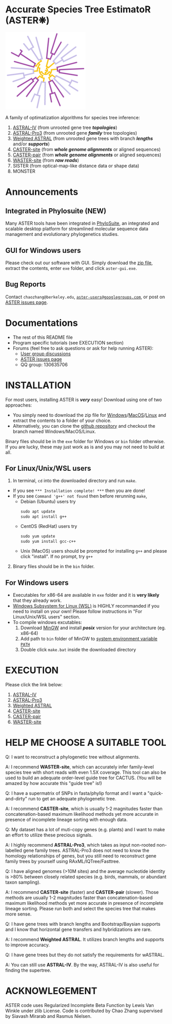 # Accurate Species Tree EstimatoR (ASTER❋)

[<img src="misc/ASTER.png" width="250"/>](misc/ASTER.png)

A family of optimatization algorithms for species tree inference:
1. [ASTRAL-IV](tutorial/astral4.md) (from unrooted gene tree ***topologies***)
2. [ASTRAL-Pro3](tutorial/astral-pro3.md) (from unrooted gene ***family*** tree topologies)
3. [Weighted ASTRAL](tutorial/wastral.md) (from unrooted gene trees with branch ***lengths*** and/or ***supports***)
4. [CASTER-site](tutorial/caster-site.md) (from ***whole genome alignments*** or aligned sequences)
5. [CASTER-pair](tutorial/caster-site.md) (from ***whole genome alignments*** or aligned sequences)
6. [WASTER-site](tutorial/waster-site.md) (from ***raw reads***)
7. SISTER (from optical-map-like distance data or shape data)
8. MONSTER

# Announcements

## Integrated in Phylosuite (NEW)

Many ASTER tools have been integrated in [PhyloSuite](http://phylosuite.jushengwu.com/), an integrated and scalable desktop platform for streamlined molecular sequence data management and evolutionary phylogenetics studies.

## GUI for Windows users

Please check out our software with GUI. Simply download the [zip file](https://github.com/chaoszhang/ASTER/archive/refs/heads/Windows.zip), extract the contents, enter `exe` folder, and click `aster-gui.exe`.
 
## Bug Reports

Contact ``chaozhang@berkeley.edu``, [``aster-users@googlegroups.com``](https://groups.google.com/forum/#!forum/aster-users), or post on [ASTER issues page](https://github.com/chaoszhang/ASTER/issues).

# Documentations
- The rest of this README file
- Program specific tutorials (see EXECUTION section)
- Forums (feel free to ask questions or ask for help running ASTER):
  - [User group discussions](https://groups.google.com/forum/#!forum/aster-users)
  - [ASTER issues page](https://github.com/chaoszhang/ASTER/issues)
  - QQ group: 130635706

# INSTALLATION
For most users, installing ASTER is ***very*** easy!
Download using one of two approaches:
  - You simply need to download the zip file for [Windows](https://github.com/chaoszhang/ASTER/archive/refs/heads/Windows.zip)/[MacOS](https://github.com/chaoszhang/ASTER/archive/refs/heads/MacOS.zip)/[Linux](https://github.com/chaoszhang/ASTER/archive/refs/heads/Linux.zip) and extract the contents to a folder of your choice.
  - Alternatively, you can clone the [github repository](https://github.com/chaoszhang/ASTER.git) and checkout the branch named Windows/MacOS/Linux.

Binary files should be in the `exe` folder for Windows or `bin` folder otherwise. If you are lucky, these may just work as is and you may not need to build at all.

## For Linux/Unix/WSL users
1. In terminal, `cd` into the downloaded directory and run `make`.
  - If you see `*** Installation complete! ***` then you are done!
  - If you see `Command 'g++' not found` then before rerunning `make`,
    - Debian (Ubuntu) users try
      ```
      sudo apt update
      sudo apt install g++
      ```
    - CentOS (RedHat) users try
      ```
      sudo yum update
      sudo yum install gcc-c++
      ```
    - Unix (MacOS) users should be prompted for installing `g++` and please click "install". If no prompt, try `g++`
2. Binary files should be in the `bin` folder.

## For Windows users
- Executables for x86-64 are available in `exe` folder and it is **very likely** that they already work.
- [Windows Subsystem for Linux (WSL)](https://docs.microsoft.com/en-us/windows/wsl/install) is HIGHLY recommanded if you need to install on your own! Please follow instructions in "For Linux/Unix/WSL users" section.
- To compile windows excutables:
  1. Download [MinGW](https://sourceforge.net/projects/mingw-w64/) and install ***posix*** version for your architecture (eg. x86-64)
  2. Add path to `bin` folder of MinGW to [system environment variable `PATH`](https://www.google.com/search?q=Edit+the+system+environment+variables+windows)
  3. Double click `make.bat` inside the downloaded directory

# EXECUTION
Please click the link below:
1. [ASTRAL-IV](tutorial/astral4.md)
2. [ASTRAL-Pro3](tutorial/astral-pro3.md)
3. [Weighted ASTRAL](tutorial/wastral.md)
4. [CASTER-site](tutorial/caster-site.md)
5. [CASTER-pair](tutorial/caster-site.md)
6. [WASTER-site](tutorial/waster-site.md)

# HELP ME CHOOSE A SUITABLE TOOL

Q: I want to reconstruct a phylogenetic tree without alignments.

A: I recommend **WASTER-site**, which can accurately infer family-level species tree with short reads with even 1.5X coverage. This tool can also be used to build an adequate order-level guide tree for CACTUS. (You will be amazed by how accurate this "guide tree" is!)

Q: I have a supermatrix of SNPs in fasta/phylip format and I want a "quick-and-dirty" run to get an adequate phylogenetic tree.

A: I recommend **CASTER-site**, which is usually 1-2 magnitudes faster than concatenation-based maximum likelihood methods yet more accurate in presence of incomplete lineage sorting with enough data.

Q: My dataset has a lot of muti-copy genes (e.g. plants) and I want to make an effort to utilize these precious signals.

A: I highly recommend **ASTRAL-Pro3**, which takes as input non-rooted non-labelled gene family trees. ASTRAL-Pro3 does not need to know the homology relationships of genes, but you still need to reconstruct gene family trees by yourself using RAxML/IQTree/Fasttree.

Q: I have aligned genomes (>10M sites) and the average nucleotide identity is >80% between closely related species (e.g. birds, mammals, or abundant taxon sampling).

A: I recommend **CASTER-site** (faster) and **CASTER-pair** (slower). Those methods are usually 1-2 magnitudes faster than concatenation-based maximum likelihood methods yet more accurate in presence of incomplete lineage sorting. Please run both and select the species tree that makes more sense.

Q: I have gene trees with branch lengths and Bootstrap/Baysian supports and I know that horizontal gene transfers and hybridizations are rare.

A: I recommend **Weighted ASTRAL**. It utilizes branch lengths and supports to improve accuracy.

Q: I have gene trees but they do not satisfy the requirements for wASTRAL.

A: You can still use **ASTRAL-IV**. By the way, ASTRAL-IV is also useful for finding the supertree.

# ACKNOWLEGEMENT
ASTER code uses Regularized Incomplete Beta Function by Lewis Van Winkle under zlib License. Code is contributed by Chao Zhang supervised by Siavash Mirarab and Rasmus Nielsen.
